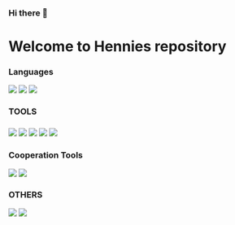 ### Hi there 👋

<!--
**hennie124/hennie124** is a ✨ _special_ ✨ repository because its `README.md` (this file) appears on your GitHub profile.

Here are some ideas to get you started:

- 🔭 I’m currently working on ...
- 🌱 I’m currently learning ...
- 👯 I’m looking to collaborate on ...
- 🤔 I’m looking for help with ...
- 💬 Ask me about ...
- 📫 How to reach me: ...
- 😄 Pronouns: ...
- ⚡ Fun fact: ... -->

<h1>Welcome to Hennies repository</h1>
	
<h3>Languages</h3>
<img src="https://img.shields.io/badge/Python-3766AB?style=flat-square&logo=Python&logoColor=white"/></a> 
<img src="https://img.shields.io/badge/Java-007396?style=flat-square&logo=Java&logoColor=white"/></a> 
<img src="https://img.shields.io/badge/Swift-F47343?style=flat-square&logo=Swift&logoColor=white"/></a> 

<h3> TOOLS <h3>
<img src="https://img.shields.io/badge/Spring-6DB33F?style=flat-square&logo=Spring&logoColor=white"/></a>
<img src="https://img.shields.io/badge/Androidstudio-3DDC84?style=flat-square&logo=Androidstudio&logoColor=white"/></a>
<img src="https://img.shields.io/badge/Xcode-147EFB?style=flat-square&logo=Xcode&logoColor=white"/></a> 
<img src="https://img.shields.io/badge/Javascript-F7DF1E?style=flat-square&logo=Javascript&logoColor=white"/></a>
<img src="https://img.shields.io/badge/EclipseIDE-2C2255?style=flat-square&logo=EclipseIDE&logoColor=white"/></a>

<h3>Cooperation Tools</h3>
<img src="https://img.shields.io/badge/Miro-050038?style=flat-square&logo=Miro&logoColor=white"/></a>
<img src="https://img.shields.io/badge/Slack-4A154B?style=flat-square&logo=Slack&logoColor=white"/></a>

<h3>OTHERS</h3>
<img src="https://img.shields.io/badge/Adobeillustrator-FF9A00?style=flat-square&logo=Adobeillustrator&logoColor=white"/></a>
<img src="https://img.shields.io/badge/AdobePremierePro-9999FF?style=flat-square&logo=AdobePremierePro&logoColor=white"/></a>
	








 

